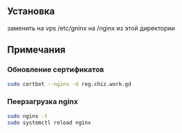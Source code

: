 ## Установка
заменить на vps /etc/gninx  на /nginx из этой директории


## Примечания

### Обновление сертификатов

```sh
sudo certbot --nginx -d reg.chiz.work.gd
```

### Пеерзагрузка nginx

```sh
sudo nginx -t
sudo systemctl reload nginx
```
